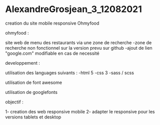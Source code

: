 # AlexandreGrosjean_3_12082021

creation du site mobile responsive Ohmyfood

ohmyfood :

site web de menu des restaurants via une zone de recherche
-zone de recherche non fonctionnel sur la version prevu sur github
-ajout de lien "google.com" modifiable en cas de necessité

developpement :

utilisation des languages suivants :
-html 5
-css 3
-sass / scss

utilisation de font awesome

utilisation de googlefonts

objectif :

1- creation des web responsive mobile
2- adapter le responsive pour les versions tablets et desktop
